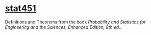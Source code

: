 # [stat451](https://rbolt13.github.io/stat451/)

Definitions and Theorems from the book *Probability and Statistics for Engineering and the Sciences, Enhanced Edition, 9th ed.*. 

